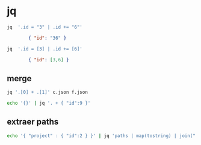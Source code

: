 # jq

```bash
jq  '.id = "3" | .id += "6"'
```
```json
        { "id": "36" }
```
```bash
jq  '.id = [3] | .id += [6]'
```
```json
        { "id": [3,6] }
```

## merge

```bash
jq '.[0] + .[1]' c.json f.json
```

```bash
echo '{}' | jq '. + { "id":9 }'
```

## extraer paths

```bash
echo '{ "project" : { "id":2 } }' | jq 'paths | map(tostring) | join(".")'
```